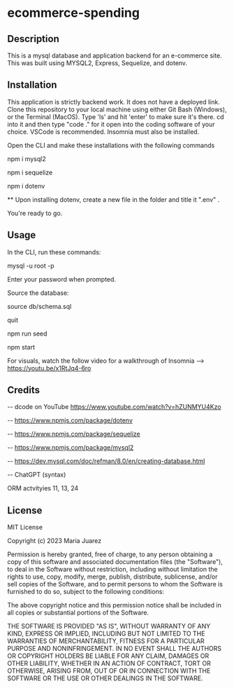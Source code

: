 # ecommerce-spending

## Description
This is a mysql database and application backend for an e-commerce site. This was built using MYSQL2, Express, Sequelize, and dotenv.


## Installation

This application is strictly backend work. It does not have a deployed link. Clone this repository to your local machine using either Git Bash (Windows), or the Terminal (MacOS). Type 'ls' and hit 'enter' to make sure it's there. cd into it and then type "code ." for it open into the coding software of your choice. VSCode is recommended. Insomnia must also be installed. 

Open the CLI and make these installations with the following commands

npm i mysql2

npm i sequelize

npm i dotenv

** Upon installing dotenv, create a new file in the folder and title it ".env" . 

You're ready to go.

## Usage
In the CLI, run these commands:

mysql -u root -p

Enter your password when prompted.

Source the database:

source db/schema.sql

quit

npm run seed

npm start

For visuals, watch the follow video for a walkthrough of Insomnia --> https://youtu.be/x1RtJq4-6ro

## Credits

-- dcode on YouTube https://www.youtube.com/watch?v=hZUNMYU4Kzo

-- https://www.npmjs.com/package/dotenv

-- https://www.npmjs.com/package/sequelize

-- https://www.npmjs.com/package/mysql2

-- https://dev.mysql.com/doc/refman/8.0/en/creating-database.html

-- ChatGPT (syntax)

ORM actvityies 11, 13, 24


## License

MIT License

Copyright (c) 2023 Maria Juarez

Permission is hereby granted, free of charge, to any person obtaining a copy
of this software and associated documentation files (the "Software"), to deal
in the Software without restriction, including without limitation the rights
to use, copy, modify, merge, publish, distribute, sublicense, and/or sell
copies of the Software, and to permit persons to whom the Software is
furnished to do so, subject to the following conditions:

The above copyright notice and this permission notice shall be included in all
copies or substantial portions of the Software.

THE SOFTWARE IS PROVIDED "AS IS", WITHOUT WARRANTY OF ANY KIND, EXPRESS OR
IMPLIED, INCLUDING BUT NOT LIMITED TO THE WARRANTIES OF MERCHANTABILITY,
FITNESS FOR A PARTICULAR PURPOSE AND NONINFRINGEMENT. IN NO EVENT SHALL THE
AUTHORS OR COPYRIGHT HOLDERS BE LIABLE FOR ANY CLAIM, DAMAGES OR OTHER
LIABILITY, WHETHER IN AN ACTION OF CONTRACT, TORT OR OTHERWISE, ARISING FROM,
OUT OF OR IN CONNECTION WITH THE SOFTWARE OR THE USE OR OTHER DEALINGS IN THE
SOFTWARE.
